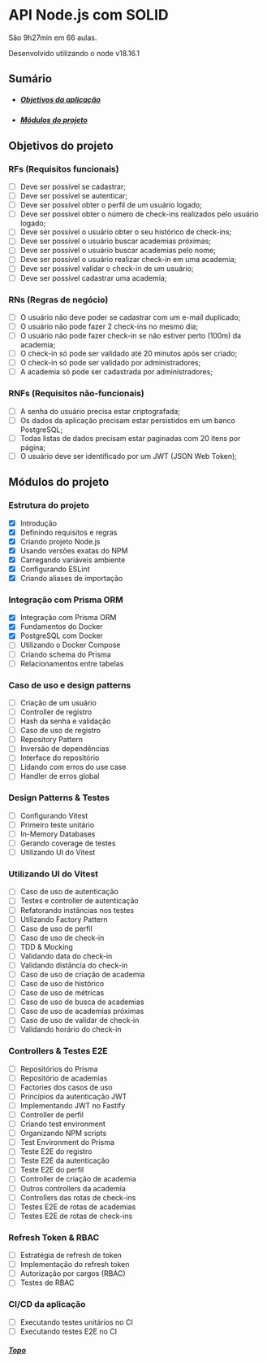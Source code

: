 <a id="topo"></a>

# API Node.js com SOLID

São 9h27min em 66 aulas.

Desenvolvido utilizando o node v18.16.1

<a id="sumario"></a>

## Sumário

- ##### [Objetivos da aplicação](#objetivos)
- ##### [Módulos do projeto](#modulos)

<a id="objetivos"></a>

## Objetivos do projeto

### RFs (Requisitos funcionais)

- [ ] Deve ser possível se cadastrar;
- [ ] Deve ser possível se autenticar;
- [ ] Deve ser possível obter o perfil de um usuário logado;
- [ ] Deve ser possível obter o número de check-ins realizados pelo usuário logado;
- [ ] Deve ser possível o usuário obter o seu histórico de check-ins;
- [ ] Deve ser possível o usuário buscar academias próximas;
- [ ] Deve ser possível o usuário buscar academias pelo nome;
- [ ] Deve ser possível o usuário realizar check-in em uma academia;
- [ ] Deve ser possível validar o check-in de um usuário;
- [ ] Deve ser possível cadastrar uma academia;

### RNs (Regras de negócio)

- [ ] O usuário não deve poder se cadastrar com um e-mail duplicado;
- [ ] O usuário não pode fazer 2 check-ins no mesmo dia;
- [ ] O usuário não pode fazer check-in se não estiver perto (100m) da academia;
- [ ] O check-in só pode ser validado até 20 minutos após ser criado;
- [ ] O check-in só pode ser validado por administradores;
- [ ] A academia só pode ser cadastrada por administradores;

### RNFs (Requisitos não-funcionais)

- [ ] A senha do usuário precisa estar criptografada;
- [ ] Os dados da aplicação precisam estar persistidos em um banco PostgreSQL;
- [ ] Todas listas de dados precisam estar paginadas com 20 itens por página;
- [ ] O usuário deve ser identificado por um JWT (JSON Web Token);

<a id="modulos"></a>

## Módulos do projeto

### Estrutura do projeto

- [x] Introdução
- [x] Definindo requisitos e regras
- [x] Criando projeto Node.js
- [x] Usando versões exatas do NPM
- [x] Carregando variáveis ambiente
- [x] Configurando ESLint
- [x] Criando aliases de importação

### Integração com Prisma ORM

- [x] Integração com Prisma ORM
- [x] Fundamentos do Docker
- [x] PostgreSQL com Docker
- [ ] Utilizando o Docker Compose
- [ ] Criando schema do Prisma
- [ ] Relacionamentos entre tabelas

### Caso de uso e design patterns

- [ ] Criação de um usuário
- [ ] Controller de registro
- [ ] Hash da senha e validação
- [ ] Caso de uso de registro
- [ ] Repository Pattern
- [ ] Inversão de dependências
- [ ] Interface do repositório
- [ ] Lidando com erros do use case
- [ ] Handler de erros global

### Design Patterns & Testes

- [ ] Configurando Vitest
- [ ] Primeiro teste unitário
- [ ] In-Memory Databases
- [ ] Gerando coverage de testes
- [ ] Utilizando UI do Vitest

### Utilizando UI do Vitest

- [ ] Caso de uso de autenticação
- [ ] Testes e controller de autenticação
- [ ] Refatorando instâncias nos testes
- [ ] Utilizando Factory Pattern
- [ ] Caso de uso de perfil
- [ ] Caso de uso de check-in
- [ ] TDD & Mocking
- [ ] Validando data do check-in
- [ ] Validando distância do check-in
- [ ] Caso de uso de criação de academia
- [ ] Caso de uso de histórico
- [ ] Caso de uso de métricas
- [ ] Caso de uso de busca de academias
- [ ] Caso de uso de academias próximas
- [ ] Caso de uso de validar de check-in
- [ ] Validando horário do check-in

### Controllers & Testes E2E

- [ ] Repositórios do Prisma
- [ ] Repositório de academias
- [ ] Factories dos casos de uso
- [ ] Princípios da autenticação JWT
- [ ] Implementando JWT no Fastify
- [ ] Controller de perfil
- [ ] Criando test environment
- [ ] Organizando NPM scripts
- [ ] Test Environment do Prisma
- [ ] Teste E2E do registro
- [ ] Teste E2E da autenticação
- [ ] Teste E2E do perfil
- [ ] Controller de criação de academia
- [ ] Outros controllers da academia
- [ ] Controllers das rotas de check-ins
- [ ] Testes E2E de rotas de academias
- [ ] Testes E2E de rotas de check-ins

### Refresh Token & RBAC

- [ ] Estratégia de refresh de token
- [ ] Implementação do refresh token
- [ ] Autorização por cargos (RBAC)
- [ ] Testes de RBAC

### CI/CD da aplicação

- [ ] Executando testes unitários no CI
- [ ] Executando testes E2E no CI

##### [Topo](#topo)
